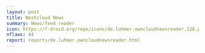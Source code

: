 ```yaml
---
layout: post
title: Nextcloud News
summary: News/feed reader
icon: https://f-droid.org/repo/icons/de.luhmer.owncloudnewsreader.120.png
nflaws: 44
report: reports/de.luhmer.owncloudnewsreader.html
---
```

